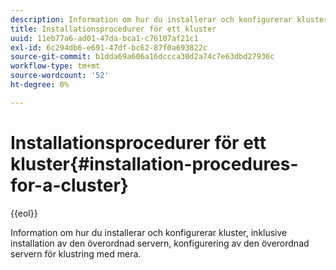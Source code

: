 ```yaml
---
description: Information om hur du installerar och konfigurerar kluster, inklusive installation av den överordnad servern, konfigurering av den överordnad servern för klustring med mera.
title: Installationsprocedurer för ett kluster
uuid: 11eb77a6-ad01-47da-bca1-c76107af21c1
exl-id: 6c294db6-e691-47df-bc62-87f0a693822c
source-git-commit: b1dda69a606a16dccca30d2a74c7e63dbd27936c
workflow-type: tm+mt
source-wordcount: '52'
ht-degree: 0%

---
```


# Installationsprocedurer för ett kluster{#installation-procedures-for-a-cluster}

{{eol}}

Information om hur du installerar och konfigurerar kluster, inklusive installation av den överordnad servern, konfigurering av den överordnad servern för klustring med mera.
